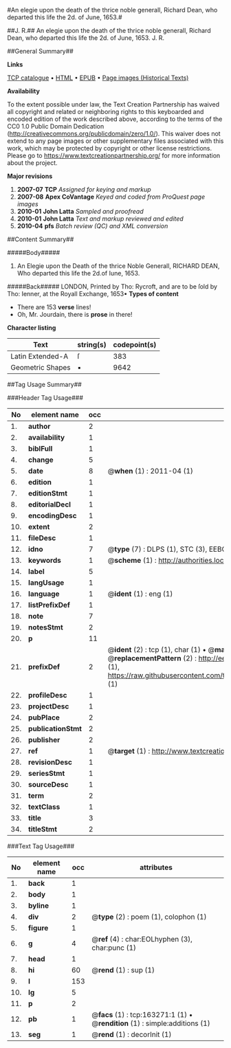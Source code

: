 #An elegie upon the death of the thrice noble generall, Richard Dean, who departed this life the 2d. of June, 1653.#

##J. R.##
An elegie upon the death of the thrice noble generall, Richard Dean, who departed this life the 2d. of June, 1653.
J. R.

##General Summary##

**Links**

[TCP catalogue](http://www.ota.ox.ac.uk/tcp/)  • 
[HTML](http://tei.it.ox.ac.uk/tcp/Texts-HTML/free/A92/A92149.html)  • 
[EPUB](http://tei.it.ox.ac.uk/tcp/Texts-EPUB/free/A92/A92149.epub) • 
[Page images (Historical Texts)](https://historicaltexts.jisc.ac.uk/eebo-99870262e)

**Availability**

To the extent possible under law, the Text Creation Partnership has waived all copyright and related or neighboring rights to this keyboarded and encoded edition of the work described above, according to the terms of the CC0 1.0 Public Domain Dedication (http://creativecommons.org/publicdomain/zero/1.0/). This waiver does not extend to any page images or other supplementary files associated with this work, which may be protected by copyright or other license restrictions. Please go to https://www.textcreationpartnership.org/ for more information about the project.

**Major revisions**

1. __2007-07__ __TCP__ *Assigned for keying and markup*
1. __2007-08__ __Apex CoVantage__ *Keyed and coded from ProQuest page images*
1. __2010-01__ __John Latta__ *Sampled and proofread*
1. __2010-01__ __John Latta__ *Text and markup reviewed and edited*
1. __2010-04__ __pfs__ *Batch review (QC) and XML conversion*

##Content Summary##

#####Body#####

1. An Elegie upon the Death of the thrice Noble Generall, RICHARD DEAN, Who departed this life the 2d.of Iune, 1653.

#####Back#####
LONDON, Printed by Tho: Rycroft, and are to be ſold by Tho: Ienner, at the Royall Exchange, 1653▪
**Types of content**

  * There are 153 **verse** lines!
  * Oh, Mr. Jourdain, there is **prose** in there!

**Character listing**


|Text|string(s)|codepoint(s)|
|---|---|---|
|Latin Extended-A|ſ|383|
|Geometric Shapes|▪|9642|

##Tag Usage Summary##

###Header Tag Usage###

|No|element name|occ|attributes|
|---|---|---|---|
|1.|__author__|2||
|2.|__availability__|1||
|3.|__biblFull__|1||
|4.|__change__|5||
|5.|__date__|8| @__when__ (1) : 2011-04 (1)|
|6.|__edition__|1||
|7.|__editionStmt__|1||
|8.|__editorialDecl__|1||
|9.|__encodingDesc__|1||
|10.|__extent__|2||
|11.|__fileDesc__|1||
|12.|__idno__|7| @__type__ (7) : DLPS (1), STC (3), EEBO-CITATION (1), PROQUEST (1), VID (1)|
|13.|__keywords__|1| @__scheme__ (1) : http://authorities.loc.gov/ (1)|
|14.|__label__|5||
|15.|__langUsage__|1||
|16.|__language__|1| @__ident__ (1) : eng (1)|
|17.|__listPrefixDef__|1||
|18.|__note__|7||
|19.|__notesStmt__|2||
|20.|__p__|11||
|21.|__prefixDef__|2| @__ident__ (2) : tcp (1), char (1)  •  @__matchPattern__ (2) : ([0-9\-]+):([0-9IVX]+) (1), (.+) (1)  •  @__replacementPattern__ (2) : http://eebo.chadwyck.com/downloadtiff?vid=$1&page=$2 (1), https://raw.githubusercontent.com/textcreationpartnership/Texts/master/tcpchars.xml#$1 (1)|
|22.|__profileDesc__|1||
|23.|__projectDesc__|1||
|24.|__pubPlace__|2||
|25.|__publicationStmt__|2||
|26.|__publisher__|2||
|27.|__ref__|1| @__target__ (1) : http://www.textcreationpartnership.org/docs/. (1)|
|28.|__revisionDesc__|1||
|29.|__seriesStmt__|1||
|30.|__sourceDesc__|1||
|31.|__term__|2||
|32.|__textClass__|1||
|33.|__title__|3||
|34.|__titleStmt__|2||


###Text Tag Usage###

|No|element name|occ|attributes|
|---|---|---|---|
|1.|__back__|1||
|2.|__body__|1||
|3.|__byline__|1||
|4.|__div__|2| @__type__ (2) : poem (1), colophon (1)|
|5.|__figure__|1||
|6.|__g__|4| @__ref__ (4) : char:EOLhyphen (3), char:punc (1)|
|7.|__head__|1||
|8.|__hi__|60| @__rend__ (1) : sup (1)|
|9.|__l__|153||
|10.|__lg__|5||
|11.|__p__|2||
|12.|__pb__|1| @__facs__ (1) : tcp:163271:1 (1)  •  @__rendition__ (1) : simple:additions (1)|
|13.|__seg__|1| @__rend__ (1) : decorInit (1)|
